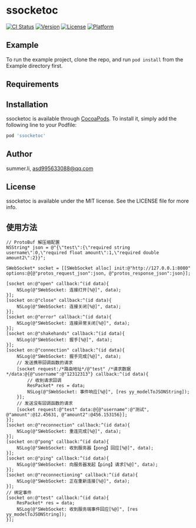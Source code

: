 # ssocketoc

[![CI Status](https://img.shields.io/travis/summer.li/ssocketoc.svg?style=flat)](https://travis-ci.org/summer.li/ssocketoc)
[![Version](https://img.shields.io/cocoapods/v/ssocketoc.svg?style=flat)](https://cocoapods.org/pods/ssocketoc)
[![License](https://img.shields.io/cocoapods/l/ssocketoc.svg?style=flat)](https://cocoapods.org/pods/ssocketoc)
[![Platform](https://img.shields.io/cocoapods/p/ssocketoc.svg?style=flat)](https://cocoapods.org/pods/ssocketoc)

## Example

To run the example project, clone the repo, and run `pod install` from the Example directory first.

## Requirements

## Installation

ssocketoc is available through [CocoaPods](https://cocoapods.org). To install
it, simply add the following line to your Podfile:

```ruby
pod 'ssocketoc'
```

## Author

summer.li, asd995633088@qq.com

## License

ssocketoc is available under the MIT license. See the LICENSE file for more info.

## 使用方法
```object-c
// ProtoBuf 解压缩配置
NSString* json = @"{\"test\":{\"required string username\":0,\"required float amount\":1,\"required double amount2\":2}}";

SWebSocket* socket = [[SWebSocket alloc] init:@"http://127.0.0.1:8080" options:@{@"protos_request_json":json, @"protos_response_json":json}];

[socket on:@"open" callback:^(id data){
    NSLog(@"SWebSocket: 连接打开[%@]", data);
}];
[socket on:@"close" callback:^(id data){
    NSLog(@"SWebSocket: 连接关闭[%@]", data);
}];
[socket on:@"error" callback:^(id data){
    NSLog(@"SWebSocket: 连接异常关闭[%@]", data);
}];
[socket on:@"shakehands" callback:^(id data){
    NSLog(@"SWebSocket: 握手[%@]", data);
}];
[socket on:@"connection" callback:^(id data){
    NSLog(@"SWebSocket: 握手完成[%@]", data);
    // 发送携带回调函数的请求
    [socket request:/*路由地址*/@"test" /*请求数据*/data:@{@"username":@"12312313"} callback:^(id data){
        // 收到请求回调
        ResPacket* res = data;
        NSLog(@"SWebSocket: 事件响应[%@]", [res yy_modelToJSONString]);
    }];
    // 发送没有回调函数的请求
    [socket request:@"test" data:@{@"username":@"测试", @"amount":@12.45631, @"amount2":@456.153156}];
}];
[socket on:@"reconnection" callback:^(id data){
    NSLog(@"SWebSocket: 重连完成[%@]", data);
}];
[socket on:@"pong" callback:^(id data){
    NSLog(@"SWebSocket: 收到服务器【pong】回应[%@]", data);
}];
[socket on:@"ping" callback:^(id data){
    NSLog(@"SWebSocket: 向服务器发起【ping】请求[%@]", data);
}];
[socket on:@"reconnectioning" callback:^(id data){
    NSLog(@"SWebSocket: 正在重新连接[%@]", data);
}];
// 绑定事件
[socket on:@"test" callback:^(id data){
    ResPacket* res = data;
    NSLog(@"SWebSocket: 收到服务端事件回应[%@]", [res yy_modelToJSONString]);
}];

```
